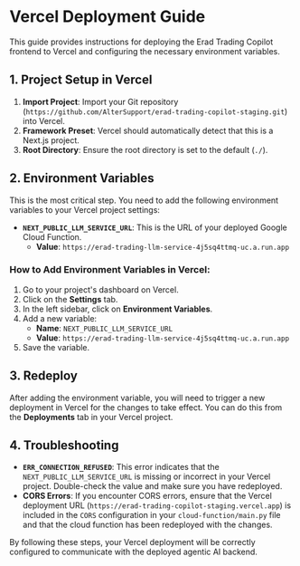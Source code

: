 # Vercel Deployment Guide

This guide provides instructions for deploying the Erad Trading Copilot frontend to Vercel and configuring the necessary environment variables.

## 1. Project Setup in Vercel

1.  **Import Project**: Import your Git repository (`https://github.com/AlterSupport/erad-trading-copilot-staging.git`) into Vercel.
2.  **Framework Preset**: Vercel should automatically detect that this is a Next.js project.
3.  **Root Directory**: Ensure the root directory is set to the default (`./`).

## 2. Environment Variables

This is the most critical step. You need to add the following environment variables to your Vercel project settings:

-   **`NEXT_PUBLIC_LLM_SERVICE_URL`**: This is the URL of your deployed Google Cloud Function.
    -   **Value**: `https://erad-trading-llm-service-4j5sq4ttmq-uc.a.run.app`

### How to Add Environment Variables in Vercel:

1.  Go to your project's dashboard on Vercel.
2.  Click on the **Settings** tab.
3.  In the left sidebar, click on **Environment Variables**.
4.  Add a new variable:
    -   **Name**: `NEXT_PUBLIC_LLM_SERVICE_URL`
    -   **Value**: `https://erad-trading-llm-service-4j5sq4ttmq-uc.a.run.app`
5.  Save the variable.

## 3. Redeploy

After adding the environment variable, you will need to trigger a new deployment in Vercel for the changes to take effect. You can do this from the **Deployments** tab in your Vercel project.

## 4. Troubleshooting

-   **`ERR_CONNECTION_REFUSED`**: This error indicates that the `NEXT_PUBLIC_LLM_SERVICE_URL` is missing or incorrect in your Vercel project. Double-check the value and make sure you have redeployed.
-   **CORS Errors**: If you encounter CORS errors, ensure that the Vercel deployment URL (`https://erad-trading-copilot-staging.vercel.app`) is included in the `CORS` configuration in your `cloud-function/main.py` file and that the cloud function has been redeployed with the changes.

By following these steps, your Vercel deployment will be correctly configured to communicate with the deployed agentic AI backend.
